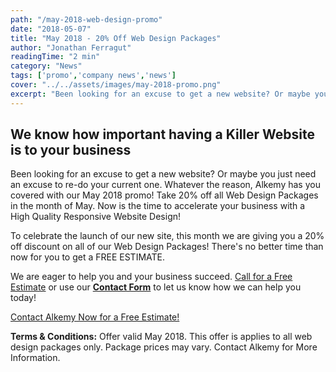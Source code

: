 ```yaml
---
path: "/may-2018-web-design-promo"
date: "2018-05-07"
title: "May 2018 - 20% Off Web Design Packages"
author: "Jonathan Ferragut"
readingTime: "2 min"
category: "News"
tags: ['promo','company news','news']
cover: "../../assets/images/may-2018-promo.png"
excerpt: "Been looking for an excuse to get a new website? Or maybe you just need an excuse to re-do your current one. Whatever the reason, Alkemy has you covered with our May 2018 promo! Take 20% off all Web Design Packages in the month of May."
---
```


<div class="row">
<div class="col-12 my-5">
<h2 class="display-4">We know how important having a Killer Website is to your business</h2>
<p class="lead">Been looking for an excuse to get a new website? Or maybe you just need an excuse to re-do your current one. Whatever the reason, Alkemy has you covered with our May 2018 promo! Take 20% off all Web Design Packages in the month of May. Now is the time to accelerate your business with a High Quality Responsive Website Design!</p>
<p class="lead">To celebrate the launch of our new site, this month we are giving you a 20% off discount on all of our Web Design Packages! There's no better time than now for you to get a FREE ESTIMATE.</p>
<p class="lead">We are eager to help you and your business succeed. <a href="tel:8774255369">Call for a Free Estimate</a> or use our <a href="/contact-alkemy/#contact-form"><strong>Contact Form</strong></a> to let us know how we can help you today!</p>
<a href="/contact-alkemy/" class="btn btn-success btn-lg my-5">Contact Alkemy Now for a Free Estimate!</a>

</div>
</div>
<p class="small"><strong>Terms &amp; Conditions:</strong>
Offer valid May 2018. This offer is applies to all web design packages only. Package prices may vary. Contact Alkemy for More Information.
